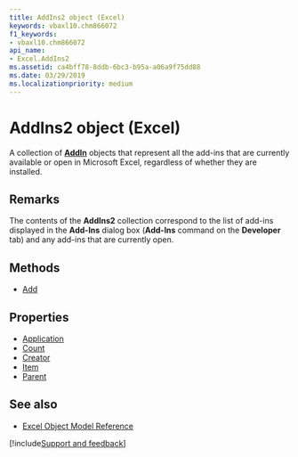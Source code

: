 ```yaml
---
title: AddIns2 object (Excel)
keywords: vbaxl10.chm866072
f1_keywords:
- vbaxl10.chm866072
api_name:
- Excel.AddIns2
ms.assetid: ca4bff78-8ddb-6bc3-b95a-a06a9f75dd88
ms.date: 03/29/2019
ms.localizationpriority: medium
---
```



# AddIns2 object (Excel)

A collection of **[AddIn](Excel.AddIn.md)** objects that represent all the add-ins that are currently available or open in Microsoft Excel, regardless of whether they are installed.


## Remarks

The contents of the **AddIns2** collection correspond to the list of add-ins displayed in the **Add-Ins** dialog box (**Add-Ins** command on the **Developer** tab) and any add-ins that are currently open.


## Methods

- [Add](Excel.AddIns2.Add.md)

## Properties

- [Application](Excel.AddIns2.Application.md)
- [Count](Excel.AddIns2.Count.md)
- [Creator](Excel.AddIns2.Creator.md)
- [Item](Excel.AddIns2.Item.md)
- [Parent](Excel.AddIns2.Parent.md)


## See also

- [Excel Object Model Reference](overview/Excel/object-model.md)

[!include[Support and feedback](~/includes/feedback-boilerplate.md)]